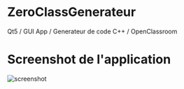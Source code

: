# ZeroClassGenerateur
Qt5 / GUI App / Generateur de code C++ / OpenClassroom

# Screenshot de l'application

![screenshot](https://nsa40.casimages.com/img/2020/02/15/200215094619589510.png)
